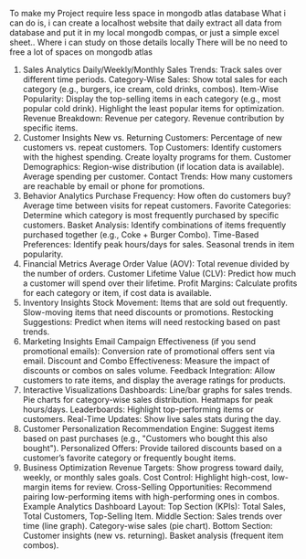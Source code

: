 To make my Project require less space in mongodb atlas database
What i can do is, i can create a localhost website that daily extract all data from database and put it in my local mongodb compas, or just a simple excel sheet.. Where i can study on those details locally
There will be no need to free a lot of spaces on mongodb atlas


1. Sales Analytics
Daily/Weekly/Monthly Sales Trends: Track sales over different time periods.
Category-Wise Sales: Show total sales for each category (e.g., burgers, ice cream, cold drinks, combos).
Item-Wise Popularity:
Display the top-selling items in each category (e.g., most popular cold drink).
Highlight the least popular items for optimization.
Revenue Breakdown:
Revenue per category.
Revenue contribution by specific items.
2. Customer Insights
New vs. Returning Customers: Percentage of new customers vs. repeat customers.
Top Customers:
Identify customers with the highest spending.
Create loyalty programs for them.
Customer Demographics:
Region-wise distribution (if location data is available).
Average spending per customer.
Contact Trends: How many customers are reachable by email or phone for promotions.
3. Behavior Analytics
Purchase Frequency:
How often do customers buy?
Average time between visits for repeat customers.
Favorite Categories:
Determine which category is most frequently purchased by specific customers.
Basket Analysis:
Identify combinations of items frequently purchased together (e.g., Coke + Burger Combo).
Time-Based Preferences:
Identify peak hours/days for sales.
Seasonal trends in item popularity.
4. Financial Metrics
Average Order Value (AOV): Total revenue divided by the number of orders.
Customer Lifetime Value (CLV):
Predict how much a customer will spend over their lifetime.
Profit Margins: Calculate profits for each category or item, if cost data is available.
5. Inventory Insights
Stock Movement:
Items that are sold out frequently.
Slow-moving items that need discounts or promotions.
Restocking Suggestions: Predict when items will need restocking based on past trends.
6. Marketing Insights
Email Campaign Effectiveness (if you send promotional emails):
Conversion rate of promotional offers sent via email.
Discount and Combo Effectiveness:
Measure the impact of discounts or combos on sales volume.
Feedback Integration:
Allow customers to rate items, and display the average ratings for products.
7. Interactive Visualizations
Dashboards:
Line/bar graphs for sales trends.
Pie charts for category-wise sales distribution.
Heatmaps for peak hours/days.
Leaderboards:
Highlight top-performing items or customers.
Real-Time Updates: Show live sales stats during the day.
8. Customer Personalization
Recommendation Engine:
Suggest items based on past purchases (e.g., "Customers who bought this also bought").
Personalized Offers:
Provide tailored discounts based on a customer’s favorite category or frequently bought items.
9. Business Optimization
Revenue Targets:
Show progress toward daily, weekly, or monthly sales goals.
Cost Control:
Highlight high-cost, low-margin items for review.
Cross-Selling Opportunities:
Recommend pairing low-performing items with high-performing ones in combos.
Example Analytics Dashboard Layout:
Top Section (KPIs):
Total Sales, Total Customers, Top-Selling Item.
Middle Section:
Sales trends over time (line graph).
Category-wise sales (pie chart).
Bottom Section:
Customer insights (new vs. returning).
Basket analysis (frequent item combos).